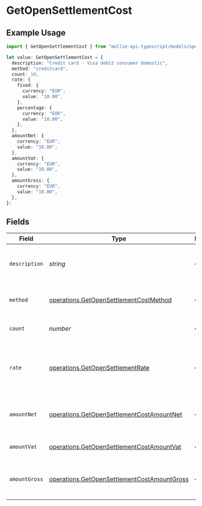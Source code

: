 # GetOpenSettlementCost

## Example Usage

```typescript
import { GetOpenSettlementCost } from "mollie-api-typescript/models/operations";

let value: GetOpenSettlementCost = {
  description: "Credit card - Visa debit consumer domestic",
  method: "creditcard",
  count: 10,
  rate: {
    fixed: {
      currency: "EUR",
      value: "10.00",
    },
    percentage: {
      currency: "EUR",
      value: "10.00",
    },
  },
  amountNet: {
    currency: "EUR",
    value: "10.00",
  },
  amountVat: {
    currency: "EUR",
    value: "10.00",
  },
  amountGross: {
    currency: "EUR",
    value: "10.00",
  },
};
```

## Fields

| Field                                                                                                      | Type                                                                                                       | Required                                                                                                   | Description                                                                                                | Example                                                                                                    |
| ---------------------------------------------------------------------------------------------------------- | ---------------------------------------------------------------------------------------------------------- | ---------------------------------------------------------------------------------------------------------- | ---------------------------------------------------------------------------------------------------------- | ---------------------------------------------------------------------------------------------------------- |
| `description`                                                                                              | *string*                                                                                                   | :heavy_minus_sign:                                                                                         | A description of the cost subtotal                                                                         | Credit card - Visa debit consumer domestic                                                                 |
| `method`                                                                                                   | [operations.GetOpenSettlementCostMethod](../../models/operations/getopensettlementcostmethod.md)           | :heavy_minus_sign:                                                                                         | The payment method, if applicable                                                                          | creditcard                                                                                                 |
| `count`                                                                                                    | *number*                                                                                                   | :heavy_minus_sign:                                                                                         | The number of fees                                                                                         | 10                                                                                                         |
| `rate`                                                                                                     | [operations.GetOpenSettlementRate](../../models/operations/getopensettlementrate.md)                       | :heavy_minus_sign:                                                                                         | The service rates, further divided into `fixed` and `percentage` costs.                                    |                                                                                                            |
| `amountNet`                                                                                                | [operations.GetOpenSettlementCostAmountNet](../../models/operations/getopensettlementcostamountnet.md)     | :heavy_minus_sign:                                                                                         | The net total cost, i.e. excluding VAT                                                                     |                                                                                                            |
| `amountVat`                                                                                                | [operations.GetOpenSettlementCostAmountVat](../../models/operations/getopensettlementcostamountvat.md)     | :heavy_minus_sign:                                                                                         | The applicable VAT                                                                                         |                                                                                                            |
| `amountGross`                                                                                              | [operations.GetOpenSettlementCostAmountGross](../../models/operations/getopensettlementcostamountgross.md) | :heavy_minus_sign:                                                                                         | The gross total cost, i.e. including VAT                                                                   |                                                                                                            |